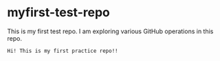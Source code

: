 # myfirst-test-repo

This is my first test repo. I am exploring various GitHub operations in this repo.

```
Hi! This is my first practice repo!!

```